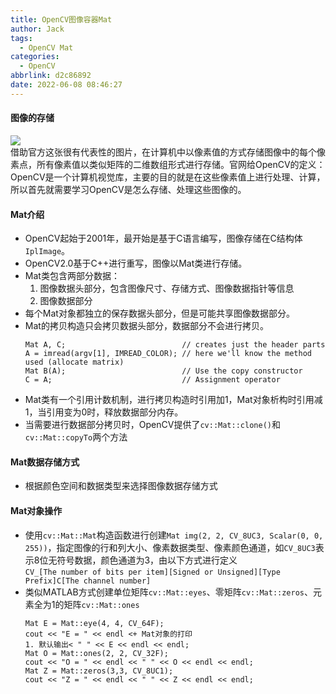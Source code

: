 ```yaml
---
title: OpenCV图像容器Mat
author: Jack
tags:
  - OpenCV Mat
categories:
  - OpenCV
abbrlink: d2c86892
date: 2022-06-08 08:46:27
---
```


#### 图像的存储
![](https://cdn.jsdelivr.net/gh/JackHuang021/images@master/images20220608085010.png)  
借助官方这张很有代表性的图片，在计算机中以像素值的方式存储图像中的每个像素点，所有像素值以类似矩阵的二维数组形式进行存储。官网给OpenCV的定义：OpenCV是一个计算机视觉库，主要的目的就是在这些像素值上进行处理、计算，所以首先就需要学习OpenCV是怎么存储、处理这些图像的。
<!-- more -->

#### Mat介绍
+ OpenCV起始于2001年，最开始是基于C语言编写，图像存储在C结构体`IplImage`。
+ OpenCV2.0基于C++进行重写，图像以Mat类进行存储。
+ Mat类包含两部分数据：  
    1. 图像数据头部分，包含图像尺寸、存储方式、图像数据指针等信息
    2. 图像数据部分
+ 每个Mat对象都独立的保存数据头部分，但是可能共享图像数据部分。
+ Mat的拷贝构造只会拷贝数据头部分，数据部分不会进行拷贝。
    ```
    Mat A, C;                          // creates just the header parts
    A = imread(argv[1], IMREAD_COLOR); // here we'll know the method used (allocate matrix)
    Mat B(A);                          // Use the copy constructor
    C = A;                             // Assignment operator
    ```
+ Mat类有一个引用计数机制，进行拷贝构造时引用加1，Mat对象析构时引用减1，当引用变为0时，释放数据部分内存。
+ 当需要进行数据部分拷贝时，OpenCV提供了`cv::Mat::clone()`和`cv::Mat::copyTo`两个方法

#### Mat数据存储方式
+ 根据颜色空间和数据类型来选择图像数据存储方式

#### Mat对象操作
+ 使用`cv::Mat::Mat`构造函数进行创建`Mat img(2, 2, CV_8UC3, Scalar(0, 0, 255))`，指定图像的行和列大小、像素数据类型、像素颜色通道，如`CV_8UC3`表示8位无符号数据，颜色通道为3，由以下方式进行定义  
`CV_[The number of bits per item][Signed or Unsigned][Type Prefix]C[The channel number]`
+ 类似MATLAB方式创建单位矩阵`cv::Mat::eyes`、零矩阵`cv::Mat::zeros`、元素全为1的矩阵`cv::Mat::ones`
    ```
    Mat E = Mat::eye(4, 4, CV_64F);
    cout << "E = " << endl <+ Mat对象的打印
    1. 默认输出< " " << E << endl << endl;
    Mat O = Mat::ones(2, 2, CV_32F);
    cout << "O = " << endl << " " << O << endl << endl;
    Mat Z = Mat::zeros(3,3, CV_8UC1);
    cout << "Z = " << endl << " " << Z << endl << endl;
    ```


